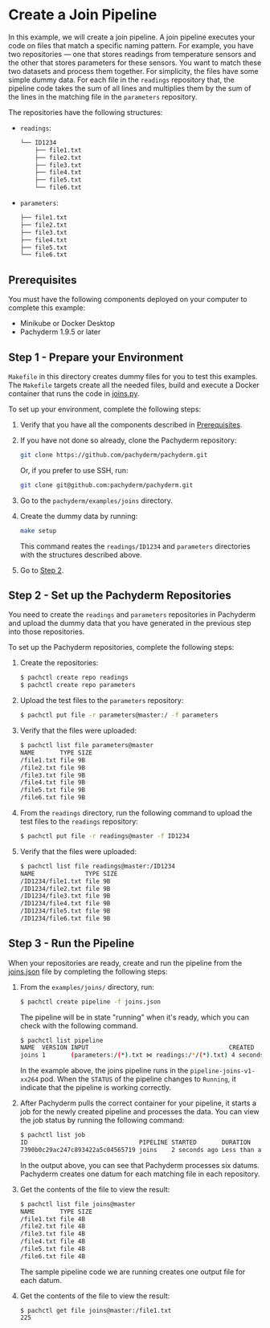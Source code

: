 # Create a Join Pipeline

In this example, we will create a join pipeline.
A join pipeline executes your code on files that match
a specific naming pattern. For example, you have two
repositories — one that stores readings from temperature
sensors and the other that stores parameters for these
sensors. You want to match these two datasets and process
them together. For simplicity, the files have some
simple dummy data. For each file in the `readings` repository that,
the pipeline code takes the sum of all lines and multiplies
them by the sum of the lines in the matching file in the
`parameters` repository. 

The repositories have the following structures:

* `readings`:

    ```bash
    └── ID1234
        ├── file1.txt
        ├── file2.txt
        ├── file3.txt
        ├── file4.txt
        ├── file5.txt
        └── file6.txt
    ```

 * `parameters`:

    ```bash
    ├── file1.txt
    ├── file2.txt
    ├── file3.txt
    ├── file4.txt
    ├── file5.txt
    └── file6.txt
    ```

## Prerequisites

You must have the following components deployed on your computer
to complete this example:

* Minikube or Docker Desktop
* Pachyderm 1.9.5 or later

## Step 1 - Prepare your Environment

`Makefile` in this directory creates dummy files for you
to test this examples. The `Makefile` targets create all the
needed files, build and execute a Docker container
that runs the code in [joins.py]().

To set up your environment, complete the following steps:

1. Verify that you have all the components described in [Prerequisites](#prerequisites).
1. If you have not done so already, clone the Pachyderm repository:

   ```bash
   git clone https://github.com/pachyderm/pachyderm.git
   ```

   Or, if you prefer to use SSH, run:

   ```bash
   git clone git@github.com:pachyderm/pachyderm.git
   ```

1. Go to the `pachyderm/examples/joins` directory.
1. Create the dummy data by running:

   ```bash
   make setup
   ```

   This command reates the `readings/ID1234` and  `parameters` directories
   with the structures described above.

1. Go to [Step 2](#step-2-set-up-the-pachyderm-repositories).

## Step 2 - Set up the Pachyderm Repositories

You need to create the `readings` and `parameters` repositories
in Pachyderm and upload the dummy data that you have generated
in the previous step into those repositories.

To set up the Pachyderm repositories, complete the following steps:

1. Create the repositories:

   ```bash
   $ pachctl create repo readings
   $ pachctl create repo parameters
   ```

1. Upload the test files to the `parameters` repository:

    ```bash
    $ pachctl put file -r parameters@master:/ -f parameters
    ```

 1. Verify that the files were uploaded:

    ```bash
    $ pachctl list file parameters@master
    NAME       TYPE SIZE
    /file1.txt file 9B
    /file2.txt file 9B
    /file3.txt file 9B
    /file4.txt file 9B
    /file5.txt file 9B
    /file6.txt file 9B
    ```

1. From the `readings` directory, run the following command to upload
   the test files to the `readings` repository:

   ```bash
   $ pachctl put file -r readings@master -f ID1234
   ```

1. Verify that the files were uploaded:

   ```bash
   $ pachctl list file readings@master:/ID1234
   NAME              TYPE SIZE
   /ID1234/file1.txt file 9B
   /ID1234/file2.txt file 9B
   /ID1234/file3.txt file 9B
   /ID1234/file4.txt file 9B
   /ID1234/file5.txt file 9B
   /ID1234/file6.txt file 9B
   ```

## Step 3 - Run the Pipeline

When your repositories are ready, create and run the pipeline
from the [joins.json](joins.json) file by completing the following steps:

1. From the `examples/joins/` directory, run:

   ```bash
   $ pachctl create pipeline -f joins.json
   ```
   The pipeline will be in state "running" when it's ready,
   which you can check with the following command.

   ```bash
   $ pachctl list pipeline
   NAME  VERSION INPUT                                       CREATED       STATE / LAST JOB   DESCRIPTION                                                                       
   joins 1       (parameters:/(*).txt ⋈ readings:/*/(*).txt) 4 seconds ago running / starting A pipeline that combines files from two repositories that match a naming pattern. 
   ```

   In the example above, the joins pipeline runs in the `pipeline-joins-v1-xx264`
   pod. When the `STATUS` of the pipeline changes to `Running`, it indicate that
   the pipeline is working correctly.

1. After Pachyderm pulls the correct container for your pipeline, it starts a job
   for the newly created pipeline and processes the data. You can view the job
   status by running the following command:

   ```bash
   $ pachctl list job
   ID                               PIPELINE STARTED       DURATION           RESTART PROGRESS  DL   UL  STATE
   7390b0c29ac247c893422a5c04565719 joins    2 seconds ago Less than a second 0       6 + 0 / 6 108B 24B success
   ```

   In the output above, you can see that Pachyderm processes six datums.
   Pachyderm creates one datum for each matching file in each repository.

1. Get the contents of the file to view the result:

   ```bash
   $ pachctl list file joins@master
   NAME       TYPE SIZE
   /file1.txt file 4B
   /file2.txt file 4B
   /file3.txt file 4B
   /file4.txt file 4B
   /file5.txt file 4B
   /file6.txt file 4B
   ```

   The sample pipeline code we are running creates one output file for each
   datum.

1. Get the contents of the file to view the result:

   ```
   $ pachctl get file joins@master:/file1.txt
   225
   ```
